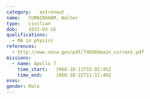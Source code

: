 ```yaml
---
category:	astronaut
name:	CUNNINGHAM, Walter
type:	civilian
dob:	1932-03-16
qualifications:
  - MA in physics
references:
  - http://www.nasa.gov/pdf/740566main_current.pdf
missions:
  - name: Apollo 7
    time_start:   1968-10-11T15:02:45Z
    time_end:     1968-10-22T11:11:49Z
evas:
gender:	Male
---
```

